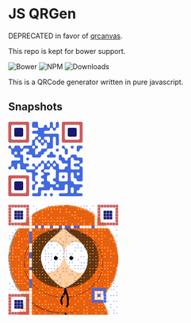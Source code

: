 JS QRGen
===

DEPRECATED in favor of [qrcanvas](https://github.com/gera2ld/qrcanvas).

This repo is kept for bower support.

![Bower](https://img.shields.io/bower/v/jsqrgen.svg)
![NPM](https://img.shields.io/npm/v/jsqrgen.svg)
![Downloads](https://img.shields.io/npm/dt/jsqrgen.svg)

This is a QRCode generator written in pure javascript.

Snapshots
---

![1](snapshots/1.png)

![2](snapshots/2.png)
